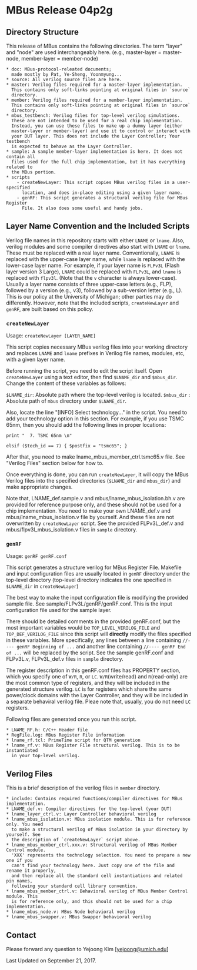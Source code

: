 # MBus Release 04p2g

## Directory Structure

This release of MBus contains the following directories. 
The term "layer" and "node" are used interchangeably here. 
(e.g., master-layer = master-node, member-layer = member-node)

    * doc: MBus-protocol-releated documents; 
      made mostly by Pat, Ye-Sheng, Yoonmyung...
    * source: All verilog source files are here.
    * master: Verilog files required for a master-layer implementation. 
      This contains only soft-links pointing at original files in `source` 
      directory.
    * member: Verilog files required for a member-layer implementation. 
      This contains only soft-links pointing at original files in `source` 
      directory.
    * mbus_testbench: Verilog files for top-level verilog simulations. 
      These are not intended to be used for a real chip implementation. 
      Instead, you can use these files to make up a dummy layer (either 
      master-layer or member-layer) and use it to control or interact with 
      your DUT layer. This does not include the Layer Controller; Your testbench 
      is expected to behave as the Layer Controller.
    * sample: A sample member-layer implementation is here. It does not contain all 
      files used for the full chip implementation, but it has everything related to 
      the MBus portion.
    * scripts
        - createNewLayer: This script copies MBus verilog files in a user-specified 
          location, and does in-place editing using a given layer name.
        - genRF: This script generates a structural verilog file for MBus Register 
          File. It also does some useful and handy jobs.


## Layer Name Convention and the Included Scripts

Verilog file names in this repository starts with either `LNAME` or `lname`. Also,
verilog modules and some compiler directives also start with `LNAME` or `lname`.
These must be replaced with a real layer name. Conventionally, `LNAME` is replaced
with the upper-case layer name, while `lname` is replaced with the lower-case layer
name. For example, if your layer name is `FLPv3L` (Flash layer version 3 Large),
`LNAME` could be replaced with `FLPv3L`, and `lname` is replaced with `flpv3l`.
(Note that the `v` character is always lower-case). Usually a layer name consists
of three upper-case letters (e.g., FLP), followed by a version (e.g., v3), followed
by a sub-version letter (e.g., L). This is our policy at the University of Michigan;
other parties may do differently. However, note that the included scripts,
`createNewLayer` and `genRF`, are built based on this policy.


### `createNewLayer`

Usage: `createNewLayer [LAYER_NAME]`

This script copies necessary MBus verilog files into your working directory and
replaces `LNAME` and `lname` prefixes in Verilog file names, modules, etc,
with a given layer name.

Before running the script, you need to edit the script itself. Open `createNewLayer`
using a text editor, then find `$LNAME_dir` and `$mbus_dir`. Change the content of
these variables as follows:

`$LNAME_dir`: Absolute path where the top-level verilog is located.
`$mbus_dir` : Absolute path of `mbus` directory under `$LNAME_dir`.

Also, locate the line "\[INFO\] Select technology..." in the script. You need to add
your technology option in this section. For example, if you use TSMC 65nm, then you
should add the following lines in proper locations:

`print "  7. TSMC 65nm \n"`

`elsif ($tech_id == 7) { $postfix = "tsmc65"; }`

After that, you need to make lname_mbus_member_ctrl.tsmc65.v file. See "Verilog Files"
section below for how to.

Once everything is done, you can run `createNewLayer`, it will copy the MBus Verilog 
files into the specified directories (`$LNAME_dir` and `mbus_dir`) and make appropriate
changes.

Note that, LNAME_def.sample.v and mbus/lname_mbus_isolation.bh.v are provided for
reference purpose only, and these should not be used for a chip implementation.
You need to make your own LNAME_def.v and mbus/lname_mbus_isolation.v file by yourself.
And these files are not overwritten by `createNewLayer` script. See the provided
FLPv3L_def.v and mbus/flpv3l_mbus_isolation.v files in `sample` directory.


### `genRF`

Usage: `genRF genRF.conf`

This script generates a structure verilog for MBus Register File. Makefile and input
configuration files are usually located in `genRF` directory under the top-level
directory (top-level directory indicates the one specified in `$LNAME_dir` in
`createNewLayer`)

The best way to make the input configuration file is modifying the provided sample
file. See sample/FLPv3L/genRF/genRF.conf. This is the input configuration file used
for the sample layer.

There should be detailed comments in the provided genRF.conf, but the most important
variables would be `TOP_LEVEL_VERILOG_FILE` and `TOP_DEF_VERILOG_FILE` since this
script will **directly** modify the files specified in these variables. More specifically,
any lines between a line containing `//---- genRF Beginning of ...` and another line
containing `//---- genRF End of ...` will be replaced by the script. See the sample
genRF.conf and FLPv3L.v, FLPv3L_def.v files in `sample` directory.

The register description in this genRF.conf files has PROPERTY section, which you
specify one of `W/R`, `R`, or `LC`. `W/R`(write/read) and `R`(read-only) are the most
common type of registers, and they will be included in the generated structure verilog.
`LC` is for registers which share the same power/clock domains with the Layer Controller,
and they will be included in a separate behaviral verilog file. Pleae note that, usually,
you do not need `LC` registers.

Following files are generated once you run this script.

    * LNAME_RF.h: C/C++ Header file
    * RegFile.log: MBus Register File information
    * lname_rf.tcl: PrimeTime script for QTM generation
    * lname_rf.v: MBus Register File structural verilog. This is to be instantiated 
      in your top-level verilog.


## Verilog Files

This is a brief description of the verilog files in `member` directory.

    * include: Contains required functions/compiler directives for MBus implementation.
    * LNAME_def.v: Compiler directives for the top-level (your DUT)
    * lname_layer_ctrl.v: Layer Controller behavioral verilog
    * lname_mbus_isolation.v: MBus isolation module. This is for reference only. You need
      to make a structural verilog of MBus isolation in your directory by yourself. See
      the description of `createNewLayer` script above.
    * lname_mbus_member_ctrl.xxx.v: Structural verilog of MBus Member Control module.
      'XXX' represents the technology selection. You need to prepare a new one if you
      can't find your technology here. Just copy one of the file and rename it properly,
      and then replace all the standard cell instantiations and related pin names,
      following your standard cell library convention.
    * lname_mbus_member_ctrl.v: Behavioral verilog of MBus Member Control module. This
      is for reference only, and this should not be used for a chip implementation.
    * lname_mbus_node.v: MBus Node behavioral verilog
    * lname_mbus_swapper.v: MBus Swapper behavioral verilog


## Contact

Please forward any question to Yejoong Kim [yejoong@umich.edu]

Last Updated on September 21, 2017.
